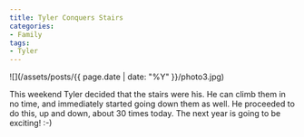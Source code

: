 ```yaml
---
title: Tyler Conquers Stairs
categories:
- Family
tags:
- Tyler
---
```


![](/assets/posts/{{ page.date | date: "%Y" }}/photo3.jpg)
  



This weekend Tyler decided that the stairs were his. He can climb them in no time, and immediately started going down them as well. He proceeded to do this, up and down, about 30 times today.
The next year is going to be exciting! :-)
